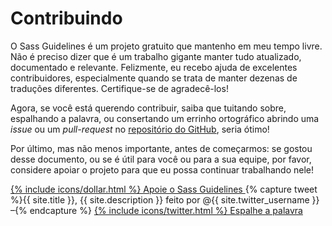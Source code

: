 
# Contribuindo

O Sass Guidelines é um projeto gratuito que mantenho em meu tempo livre. Não é preciso dizer que é um trabalho gigante manter tudo atualizado, documentado e relevante. Felizmente, eu recebo ajuda de excelentes contribuidores, especialmente quando se trata de manter dezenas de <label for="aside-toggle" class="link-like">traduções diferentes</label>. Certifique-se de agradecê-los!

Agora, se você está querendo contribuir, saiba que tuitando sobre, espalhando a palavra, ou consertando um errinho ortográfico abrindo uma *issue* ou um *pull-request* no [repositório do GitHub](https://github.com/HugoGiraudel/sass-guidelines), seria ótimo!

Por último, mas não menos importante, antes de começarmos: se gostou desse documento, ou se é útil para você ou para a sua equipe, por favor, considere apoiar o projeto para que eu possa continuar trabalhando nele!

<div class="button-wrapper">
  <a href="https://gum.co/sass-guidelines" target="_blank" class="button">
    {% include icons/dollar.html %}
    Apoie o Sass Guidelines
  </a>
  {% capture tweet %}{{ site.title }}, {{ site.description }} feito por @{{ site.twitter_username }} –{% endcapture %}
  <a href="https://twitter.com/share?text={{ tweet | cgi_escape }}&url={{ site.url }}" target="_blank" class="button">
    {% include icons/twitter.html %}
    Espalhe a palavra
  </a>
</div>
